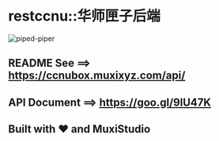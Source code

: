 # restccnu::华师匣子后端
![piped-piper](http://7xj431.com1.z0.glb.clouddn.com/0_thumb.jpg)

## README See   ==>  https://ccnubox.muxixyz.com/api/
## API Document ==>  https://goo.gl/9lU47K
## Built with ❤️  and MuxiStudio
